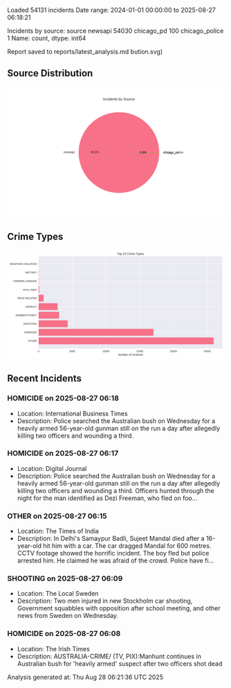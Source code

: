 
Loaded 54131 incidents
Date range: 2024-01-01 00:00:00 to 2025-08-27 06:18:21

Incidents by source:
source
newsapi           54030
chicago_pd          100
chicago_police        1
Name: count, dtype: int64

Report saved to reports/latest_analysis.md
bution.svg)

## Source Distribution
![Source Distribution](images/source_distribution.svg)

## Crime Types
![Crime Types](images/crime_types.svg)

## Recent Incidents

### HOMICIDE on 2025-08-27 06:18
- Location: International Business Times
- Description: Police searched the Australian bush on Wednesday for a heavily armed 56-year-old gunman still on the run a day after allegedly killing two officers and wounding a third.


### HOMICIDE on 2025-08-27 06:17
- Location: Digital Journal
- Description: Police searched the Australian bush on Wednesday for a heavily armed 56-year-old gunman still on the run a day after allegedly killing two officers and wounding a third. Officers hunted through the night for the man identified as Dezi Freeman, who fled on foo…


### OTHER on 2025-08-27 06:15
- Location: The Times of India
- Description: In Delhi's Samaypur Badli, Sujeet Mandal died after a 16-year-old hit him with a car. The car dragged Mandal for 600 metres. CCTV footage showed the horrific incident. The boy fled but police arrested him. He claimed he was afraid of the crowd. Police have fi…


### SHOOTING on 2025-08-27 06:09
- Location: The Local Sweden
- Description: Two men injured in new Stockholm car shooting, Government squabbles with opposition after school meeting, and other news from Sweden on Wednesday.


### HOMICIDE on 2025-08-27 06:08
- Location: The Irish Times
- Description: AUSTRALIA-CRIME/ (TV, PIX):Manhunt continues in Australian bush for 'heavily armed' suspect after two officers shot dead

Analysis generated at: Thu Aug 28 06:21:36 UTC 2025
